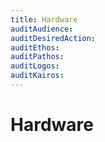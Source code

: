 ```yaml
---
title: Hardware
auditAudience:
auditDesiredAction:
auditEthos:
auditPathos:
auditLogos:
auditKairos:
---
```


# Hardware
